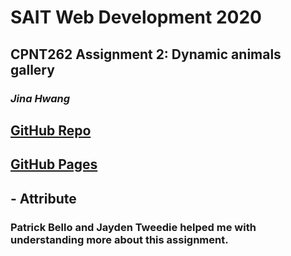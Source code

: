 # SAIT Web Development 2020

## CPNT262 Assignment 2: Dynamic animals gallery

### *Jina Hwang*

## [GitHub Repo](https://github.com/geumjinhwang/cpnt262-a2)
## [GitHub Pages](https://geumjinhwang.github.io/cpnt262-a2/)

## - Attribute 
### Patrick Bello and Jayden Tweedie helped me with understanding more about this assignment.